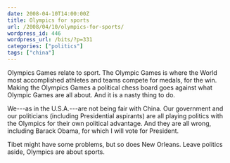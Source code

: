 ```yaml
---
date: 2008-04-10T14:00:00Z
title: Olympics for sports
url: /2008/04/10/olympics-for-sports/
wordpress_id: 446
wordpress_url: /bits/?p=331
categories: ["politics"]
tags: ["china"]
---
```

Olympics Games relate to sport. The Olympic Games is where the World most accomplished athletes and teams compete for medals, for the win. Making the Olympics Games a political chess board goes against what Olympic Games are all about. And it is a nasty thing to do.

We---as in the U.S.A.---are not being fair with China. Our government and our politicians (including Presidential aspirants) are all playing politics with the Olympics for their own political advantage. And they are all wrong, including Barack Obama, for which I will vote for President.

Tibet might have some problems, but so does New Orleans. Leave politics aside, Olympics are about sports.
